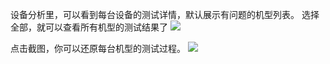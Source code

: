 设备分析里，可以看到每台设备的测试详情，默认展示有问题的机型列表。
选择全部，就可以查看所有机型的测试结果了
![](http://imgcache.tce.fsphere.cn/image/mccdn.qcloud.com/static/img/c45df26d2f6b473a82edbf43e47c3fe0/image.png)

点击截图，你可以还原每台机型的测试过程。
![](http://imgcache.tce.fsphere.cn/image/mccdn.qcloud.com/static/img/835a19a810b61c851c78ec356120c4d0/image.png)